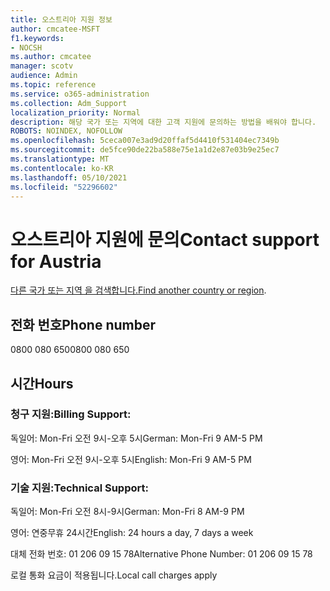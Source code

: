 ```yaml
---
title: 오스트리아 지원 정보
author: cmcatee-MSFT
f1.keywords:
- NOCSH
ms.author: cmcatee
manager: scotv
audience: Admin
ms.topic: reference
ms.service: o365-administration
ms.collection: Adm_Support
localization_priority: Normal
description: 해당 국가 또는 지역에 대한 고객 지원에 문의하는 방법을 배워야 합니다.
ROBOTS: NOINDEX, NOFOLLOW
ms.openlocfilehash: 5ceca007e3ad9d20ffaf5d4410f531404ec7349b
ms.sourcegitcommit: de5fce90de22ba588e75e1a1d2e87e03b9e25ec7
ms.translationtype: MT
ms.contentlocale: ko-KR
ms.lasthandoff: 05/10/2021
ms.locfileid: "52296602"
---
```

# <a name="contact-support-for-austria"></a><span data-ttu-id="65343-103">오스트리아 지원에 문의</span><span class="sxs-lookup"><span data-stu-id="65343-103">Contact support for Austria</span></span>

<span data-ttu-id="65343-104">[다른 국가 또는 지역 을 검색합니다.](../../business-video/get-help-support.md)</span><span class="sxs-lookup"><span data-stu-id="65343-104">[Find another country or region](../../business-video/get-help-support.md).</span></span>

## <a name="phone-number"></a><span data-ttu-id="65343-105">전화 번호</span><span class="sxs-lookup"><span data-stu-id="65343-105">Phone number</span></span>
<span data-ttu-id="65343-106">0800 080 650</span><span class="sxs-lookup"><span data-stu-id="65343-106">0800 080 650</span></span>

## <a name="hours"></a><span data-ttu-id="65343-107">시간</span><span class="sxs-lookup"><span data-stu-id="65343-107">Hours</span></span>
### <a name="billing-support"></a><span data-ttu-id="65343-108">청구 지원:</span><span class="sxs-lookup"><span data-stu-id="65343-108">Billing Support:</span></span>

<span data-ttu-id="65343-109">독일어: Mon-Fri 오전 9시-오후 5시</span><span class="sxs-lookup"><span data-stu-id="65343-109">German: Mon-Fri 9 AM-5 PM</span></span>

<span data-ttu-id="65343-110">영어: Mon-Fri 오전 9시-오후 5시</span><span class="sxs-lookup"><span data-stu-id="65343-110">English: Mon-Fri 9 AM-5 PM</span></span>

### <a name="technical-support"></a><span data-ttu-id="65343-111">기술 지원:</span><span class="sxs-lookup"><span data-stu-id="65343-111">Technical Support:</span></span>

<span data-ttu-id="65343-112">독일어: Mon-Fri 오전 8시-9시</span><span class="sxs-lookup"><span data-stu-id="65343-112">German: Mon-Fri 8 AM-9 PM</span></span>

<span data-ttu-id="65343-113">영어: 연중무휴 24시간</span><span class="sxs-lookup"><span data-stu-id="65343-113">English: 24 hours a day, 7 days a week</span></span>

<span data-ttu-id="65343-114">대체 전화 번호: 01 206 09 15 78</span><span class="sxs-lookup"><span data-stu-id="65343-114">Alternative Phone Number: 01 206 09 15 78</span></span>

<span data-ttu-id="65343-115">로컬 통화 요금이 적용됩니다.</span><span class="sxs-lookup"><span data-stu-id="65343-115">Local call charges apply</span></span>
